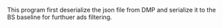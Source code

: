 This program first deserialize the json file from DMP and serialize it to the BS baseline for furthuer ads filtering.
